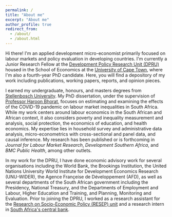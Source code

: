 ```yaml
---
permalink: /
title: "About me"
excerpt: "About me"
author_profile: true
redirect_from: 
  - /about/
  - /about.html
---
```


Hi there! I'm an applied development micro-economist primarily focused on labour markets and policy evaluation in developing countries. I'm currently a Junior Research Fellow at the [Development Policy Research Unit (DPRU)](https://commerce.uct.ac.za/dpru) housed in the School of Economics at the [University of Cape Town](https://uct.ac.za), where I'm also a fourth-year PhD candidate. Here, you will find a depository of my work including publications, working papers, reports, and opinion pieces.

I earned my undergraduate, honours, and masters degrees from [Stellenbosch University](http://www.sun.ac.za/english). My PhD dissertation, under the supervision of [Professor Haroon Bhorat](https://commerce.uct.ac.za/dpru/prof-haroon-bhorat-profile), focuses on estimating and examining the effects of the COVID-19 pandemic on labour market inequalities in South Africa. While my work centers around labour economics in the South African and African context, it also considers poverty and inequality measurement and analysis, social protection, the economics of education, and health economics. My expertise lies in household survey and administrative data analysis, micro-econometrics with cross-sectional and panel data, and causal inference. My research has been published or is forthcoming in *Journal for Labour Market Research*, *Development Southern Africa*, and *BMC Public Health*, among other outlets.

In my work for the DPRU, I have done economic advisory work for several organisations including the World Bank, the Brookings Institution, the United Nations University World Institute for Development Economics Research (UNU-WIDER), the Agence Françeise de Développement (AFD), as well as several departments of the South African government including the Presidency, National Treasury, and the Departments of Employment and Labour, Higher Education and Training, and Planning, Monitoring and Evaluation. Prior to joining the DPRU, I worked as a research assistant for the [Research on Socio-Economic Policy (RESEP) unit](https://resep.sun.ac.za) and a research intern in [South Africa's central bank](https://www.resbank.co.za/en/home).



 


